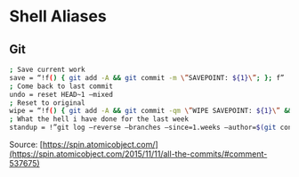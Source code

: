 # Shell Aliases

## Git
``` sh
; Save current work
save = “!f() { git add -A && git commit -m \”SAVEPOINT: ${1}\”; }; f”
; Come back to last commit
undo = reset HEAD~1 –mixed
; Reset to original
wipe = “!f() { git add -A && git commit -qm \”WIPE SAVEPOINT: ${1}\” && git reset HEAD~1 –hard; }; f”
; What the hell i have done for the last week
standup = !”git log –reverse –branches –since=1.weeks –author=$(git config –get user.email) –format=format:’%C(cyan) %ad %C(yellow) %h %Creset %s %C(green)%d’ –date=local”
```
Source: [https://spin.atomicobject.com/](https://spin.atomicobject.com/2015/11/11/all-the-commits/#comment-537675)
